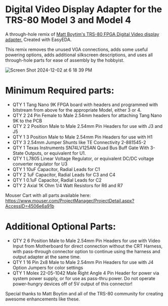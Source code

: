 # Digital Video Display Adapter for the TRS-80 Model 3 and Model 4
A through-hole remix of [Matt Boytim's TRS-80 FPGA Digital Video display adapter.](https://github.com/maboytim/TRS-80_Display_Adapter/tree/main) Created with EasyEDA.

This remix removes the unused VGA connections, adds some useful powering options, adds additional silkscreen descriptions, and uses all through-hole parts for ease of assembly by the hobbyist.

![Screen Shot 2024-12-02 at 6 18 39 PM](https://github.com/user-attachments/assets/994be5e1-fc78-4b25-95a7-39cf1a062a90)

# Minimum Required parts:
* QTY 1 Tang Nano 9K FPGA board with headers and programmed with bitstream from above for the appropriate Model, either 3 or 4.
* QTY 2 24 Pin Female to Male 2.54mm headers for attaching Tang Nano 9K to the PCB
* QTY 2 2 Position Male to Male 2.54mm Pin Headers for use with J3 and J5
* QTY 1 3 Position Male to Male 2.54mm Pin Headers for use with H1
* QTY 3 2.54mm Jumper Shunts like TE Connectivity 2-881545-2
* QTY 1 Texas Instruments SN74LV125AN Quad Bus Buff Gate With 3-State Outputs, or equivalent for U1. 
* QTY 1 L7805 Linear Voltage Regulator, or equivalent DC/DC voltage converter regulator for U3
* QTY 1 10uF Capacitor, Radial Leads for C1
* QTY 2 1uF Capacitor, Radial Leads for C3 and C4
* QTY 1 0.1uF Capacitor, Radial Leads for C2
* QTY 2 Axial 1K Ohm 1/4 Watt Resistors for R6 and R7

Mouser Cart with all parts available here: https://www.mouser.com/ProjectManager/ProjectDetail.aspx?AccessID=4506e6a91b

# Additional Optional Parts:
* QTY 2 6 Position Male to Male 2.54mm Pin Headers for use with Video Input from Motherboard for direct connection without the CRT Harness, with pass-through connector option to continue using the harness and output adapter at the same time.
* QTY 1 16 Pin 2x8 Male to Male 2.54mm Pin Headers for use with J4 Option Jumpers for color settings
* QTY 1 Molex 22-05-1042 Male Right Angle 4 Pin Header for power via system power supply, or for use as pass-thru power. Do not operate power-hungry devices off of 5V output of this connector!

Special thanks to Matt Boytim and all of the TRS-80 community for creating awesome enhancements like these.
